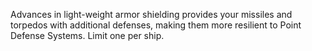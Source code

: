 Advances in light-weight armor shielding provides your missiles and torpedos with additional defenses, making them more resilient to Point Defense Systems. Limit one per ship.